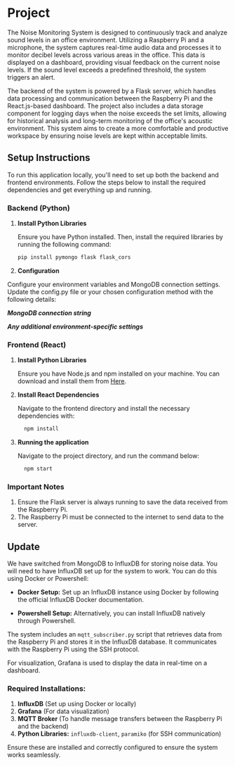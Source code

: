 # Project

The Noise Monitoring System is designed to continuously track and analyze sound levels in an office environment. Utilizing a Raspberry Pi and a microphone, the system captures real-time audio data and processes it to monitor decibel levels across various areas in the office. This data is displayed on a dashboard, providing visual feedback on the current noise levels. If the sound level exceeds a predefined threshold, the system triggers an alert.

The backend of the system is powered by a Flask server, which handles data processing and communication between the Raspberry Pi and the React.js-based dashboard. The project also includes a data storage component for logging days when the noise exceeds the set limits, allowing for historical analysis and long-term monitoring of the office's acoustic environment. This system aims to create a more comfortable and productive workspace by ensuring noise levels are kept within acceptable limits.

## Setup Instructions

To run this application locally, you'll need to set up both the backend and frontend environments. Follow the steps below to install the required dependencies and get everything up and running.

### Backend (Python)

1. **Install Python Libraries**

   Ensure you have Python installed. Then, install the required libraries by running the following command:

   ```bash
   pip install pymongo flask flask_cors


2. **Configuration**

Configure your environment variables and MongoDB connection settings. Update the config.py file or your chosen configuration method with the following details:

***MongoDB connection string***

***Any additional environment-specific settings***

### Frontend (React)

1. **Install Python Libraries**

    Ensure you have Node.js and npm installed on your machine. You can download and install them from <a href="https://nodejs.org/en" target="_blank">Here</a>.

2. **Install React Dependencies**

   Navigate to the frontend directory and install the necessary dependencies with:

   ```bash
     npm install

3. **Running the application**

   Navigate to the project directory, and run the command below:

   ```bash
     npm start
   
### Important Notes ###
   1. Ensure the Flask server is always running to save the data received from the Raspberry Pi.
   2. The Raspberry Pi must be connected to the internet to send data to the server.


## Update
We have switched from MongoDB to InfluxDB for storing noise data. You will need to have InfluxDB set up for the system to work. You can do this using Docker or Powershell:

- **Docker Setup:** Set up an InfluxDB instance using Docker by following the official InfluxDB Docker documentation.
  
- **Powershell Setup:** Alternatively, you can install InfluxDB natively through Powershell.

The system includes an `mqtt_subscriber.py` script that retrieves data from the Raspberry Pi and stores it in the InfluxDB database. It communicates with the Raspberry Pi using the SSH protocol.

For visualization, Grafana is used to display the data in real-time on a dashboard.

### Required Installations:
1. **InfluxDB** (Set up using Docker or locally)
2. **Grafana** (For data visualization)
3. **MQTT Broker** (To handle message transfers between the Raspberry Pi and the backend)
4. **Python Libraries:** `influxdb-client`, `paramiko` (for SSH communication)

Ensure these are installed and correctly configured to ensure the system works seamlessly.







